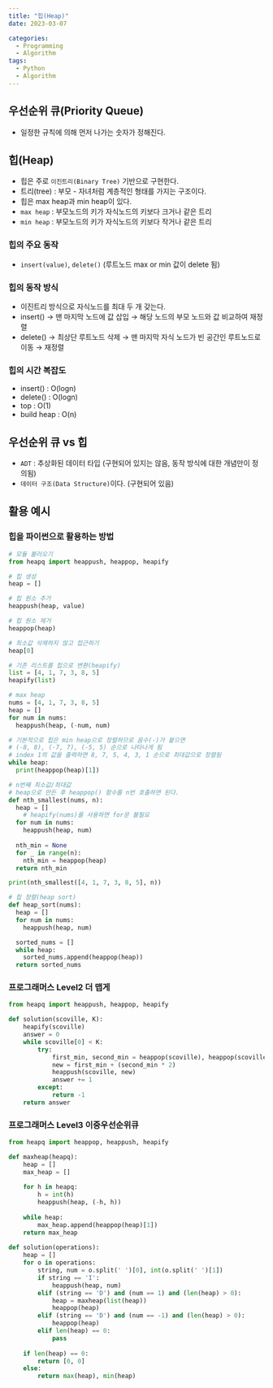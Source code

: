 ```yaml
---
title: "힙(Heap)"
date: 2023-03-07

categories:
  - Programming
  - Algorithm
tags:
  - Python
  - Algorithm  
---
```


## 우선순위 큐(Priority Queue)
- 일정한 규칙에 의해 먼저 나가는 숫자가 정해진다.

## 힙(Heap)
- 힙은 주로 `이진트리(Binary Tree)` 기반으로 구현한다.
- 트리(tree) : 부모 - 자녀처럼 계층적인 형태를 가지는 구조이다.
- 힙은 max heap과 min heap이 있다.
- `max heap` : 부모노드의 키가 자식노드의 키보다 크거나 같은 트리
- `min heap` : 부모노드의 키가 자식노드의 키보다 작거나 같은 트리

### 힙의 주요 동작
- `insert(value)`, `delete()` (루트노드 max or min 값이 delete 됨)

### 힙의 동작 방식
- 이진트리 방식으로 자식노드를 최대 두 개 갖는다.
- insert() → 맨 마지막 노드에 값 삽입 → 해당 노드의 부모 노드와 값 비교하여 재정렬
- delete() → 최상단 루트노드 삭제 → 맨 마지막 자식 노드가 빈 공간인 루트노드로 이동 → 재정렬

### 힙의 시간 복잡도
- insert() : O(logn)
- delete() : O(logn)
- top : O(1)
- build heap : O(n)

## 우선순위 큐 vs 힙
- `ADT` : 추상화된 데이터 타입 (구현되어 있지는 않음, 동작 방식에 대한 개념만이 정의됨)
- `데이터 구조(Data Structure)`이다.  (구현되어 있음)

## 활용 예시
### 힙을 파이썬으로 활용하는 방법
```python
# 모듈 불러오기
from heapq import heappush, heappop, heapify

# 힙 생성
heap = []

# 힙 원소 추가
heappush(heap, value)

# 힙 원소 제거
heappop(heap)

# 최소값 삭제하지 않고 접근하기
heap[0]

# 기존 리스트를 힙으로 변환(heapify)
list = [4, 1, 7, 3, 8, 5]
heapify(list)

# max heap
nums = [4, 1, 7, 3, 8, 5]
heap = []
for num in nums:
  heappush(heap, (-num, num)

# 기본적으로 힙은 min heap으로 정렬하므로 음수(-)가 붙으면
# (-8, 8), (-7, 7), (-5, 5) 순으로 나타나게 됨
# index 1의 값을 출력하면 8, 7, 5, 4, 3, 1 순으로 최대값으로 정렬됨
while heap:
  print(heappop(heap)[1])

# n번째 최소값/최대값
# heap으로 만든 후 heappop() 함수를 n번 호출하면 된다.
def nth_smallest(nums, n):
  heap = []
	# heapify(nums)를 사용하면 for문 불필요
  for num in nums:
    heappush(heap, num)
    
  nth_min = None
  for _ in range(n):
    nth_min = heappop(heap)
  return nth_min

print(nth_smallest([4, 1, 7, 3, 8, 5], n))

# 힙 정렬(heap sort)
def heap_sort(nums):
  heap = []
  for num in nums:
    heappush(heap, num)

  sorted_nums = []
  while heap:
    sorted_nums.append(heappop(heap))
  return sorted_nums
```

### 프로그래머스 Level2 더 맵게
```python
from heapq import heappush, heappop, heapify

def solution(scoville, K):
    heapify(scoville)
    answer = 0
    while scoville[0] < K:
        try:
            first_min, second_min = heappop(scoville), heappop(scoville)
            new = first_min + (second_min * 2)
            heappush(scoville, new)
            answer += 1
        except:
            return -1
    return answer
```

### 프로그래머스 Level3 이중우선순위큐
```python
from heapq import heappop, heappush, heapify

def maxheap(heapq):
    heap = []
    max_heap = []
    
    for h in heapq:
        h = int(h)
        heappush(heap, (-h, h))
    
    while heap:
        max_heap.append(heappop(heap)[1])
    return max_heap
                
def solution(operations):
    heap = []
    for o in operations:
        string, num = o.split(' ')[0], int(o.split(' ')[1])
        if string == 'I':
            heappush(heap, num)
        elif (string == 'D') and (num == 1) and (len(heap) > 0):
            heap = maxheap(list(heap))
            heappop(heap)
        elif (string == 'D') and (num == -1) and (len(heap) > 0):
            heappop(heap)
        elif len(heap) == 0:
            pass
        
    if len(heap) == 0:
        return [0, 0]
    else:
        return max(heap), min(heap)
```
